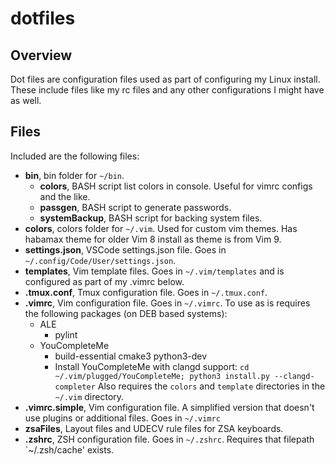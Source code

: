 # dotfiles

## Overview
Dot files are configuration files used as part of configuring my Linux install.
These include files like my rc files and any other configurations I might have as well.

## Files
Included are the following files: <br>
* **bin**, bin folder for `~/bin`.
  - **colors**, BASH script list colors in console. Useful for vimrc configs and the like.
  - **passgen**, BASH script to generate passwords.
  - **systemBackup**, BASH script for backing system files.
* **colors**, colors folder for `~/.vim`. Used for custom vim themes. Has habamax theme for older Vim 8 install as theme is from Vim 9.
* **settings.json**, VSCode settings.json file. Goes in `~/.config/Code/User/settings.json`.
* **templates**, Vim template files. Goes in `~/.vim/templates` and is configured as part of my .vimrc below.
* **.tmux.conf**, Tmux configuration file. Goes in `~/.tmux.conf`.
* **.vimrc**, Vim configuration file. Goes in `~/.vimrc`. To use as is requires the following packages (on DEB based systems):
	* ALE
		- pylint
	* YouCompleteMe
	 	- build-essential cmake3 python3-dev
		- Install YouCompleteMe with clangd support: `cd ~/.vim/plugged/YouCompleteMe; python3 install.py --clangd-completer`
    Also requires the `colors` and `template` directories in the `~/.vim` directory. <br>
* **.vimrc.simple**, Vim configuration file. A simplified version that doesn't use plugins or additional files. Goes in `~/.vimrc`
* **zsaFiles**, Layout files and UDECV rule files for ZSA keyboards.
* **.zshrc**, ZSH configuration file. Goes in `~/.zshrc`. Requires that filepath `~/.zsh/cache' exists.
